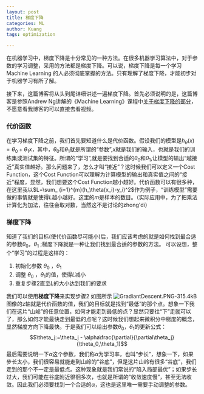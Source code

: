 ```yaml
---
layout: post
title: 梯度下降
categories: ML
author: Kuang
tags: optimization

---
```


在机器学习中，梯度下降是十分常见的一种方法。在很多机器学习算法中，对于参数的学习调整，采用的方法都是梯度下降。可以说，梯度下降是每一个学习Machine Learning 的人必须彻底掌握的方法。只有理解了梯度下降，才能初步对于机器学习有所了解。




接下来，这篇博客将从头到尾详细讲述一遍梯度下降。首先必须说明的是，这篇博客是参照Andrew Ng讲解的《Machine Learning》课程中[关于梯度下降的部分][1]，不愿意看我博客的可以直接去看视频。

### 代价函数

在学习梯度下降之前，我们首先要知道什么是代价函数。假设我们的模型是$h_\theta(x)=\theta_0+\theta_1x$，其中，$\theta_0$和$\theta_1$就是所谓的“参数”,$x$就是我们的输入，也就是我们的训练集或测试集的特征。所谓的“学习”,就是要找到合适的$\theta_0$和$\theta_1$,让模型的输出“越接近”真实值越好。那么问题来了，怎么才叫“接近”？这时候我们可以定义一个Cost Function，这个Cost Function可以理解为计算模型的输出和真实值之间的“接近”程度，显然，我们想要这个Cost Function越小越好。代价函数可以有很多种，在这里我以$L=\sum_ {i=1}^{m}(h_\theta(x_i)-y_i)^2$作为例子，“训练模型”需要做的事情就是使得$L$越小越好。这里的$m$是样本的数目。（实际应用中，为了把乘法计算化为加法，往往会取对数，当然这不是讨论的zhong'di）

### 梯度下降

知道了我们的目标(使代价函数尽可能小)后，我们应该考虑的就是如何找到最合适的参数$\theta_0$，$\theta_1$ ;梯度下降就是一种让我们找到最合适的参数的方法。
可以设想，整个“学习”的过程是这样的：

1. 初始化参数 $\theta_0$ ，$\theta_1$
2. 调整 $\theta_0$ ，$\theta_1$的值，使得$L$减小
3. 重复步骤2直至$L$的大小达到我们的要求

我们可以使用**梯度下降**来实现步骤2
如图所示
![GradiantDescent.PNG-315.4kB][2]
图像的z轴就是代价函数的值，我们的目标就是找到“最低”的那个点。想象一下我们在这片“山岭”的任意位置，如何才能走到最低的点？显然只要往“下”走就可以了，那么如何才能最快走到最低的点呢？这时候我们想起来微积分中梯度的概念，显然梯度方向下降最快。于是我们可以给出参数$\theta_0$，$\theta_1$的更新公式：$$\theta_j:=\theta_j - \alpha\frac{\partial}{\partial\theta_j}(\theta_0,\theta_1)$$
最后需要说明一下$\alpha$这个参数，我们称$\alpha$为学习率，也叫“步长”，想象一下，如果步长太小，我们很容易就能走到山岭的“谷底”，但是这片山岭有很多“谷底”，我们走到的那个不一定是最低点。这种现象就是我们常说的“陷入局部最优”；如果步长过大，我们可能在谷底附近徘徊多次，也就是所谓的“收敛速度慢”，甚至无法收敛。因此我们必须要找到一个合适的$\alpha$，这也是这里唯一需要手动调整的参数。


  [1]: https://www.coursera.org/learn/machine-learning/lecture/8SpIM/gradient-descent
  [2]: http://static.zybuluo.com/kuangjun/fzh5zrogw2mdyza85xuie4be/GradiantDescent.PNG